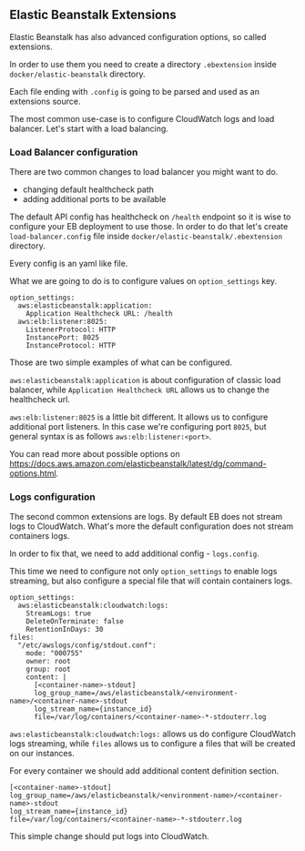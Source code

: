 ## Elastic Beanstalk Extensions

Elastic Beanstalk has also advanced configuration options, so called extensions. 

In order to use them you need to create a directory `.ebextension` inside `docker/elastic-beanstalk` directory. 

Each file ending with `.config` is going to be parsed and used as an extensions source.

The most common use-case is to configure CloudWatch logs and load balancer. Let's start with a load balancing.

### Load Balancer configuration

There are two common changes to load balancer you might want to do.

- changing default healthcheck path
- adding additional ports to be available

The default API config has healthcheck on `/health` endpoint so it is wise to configure your EB deployment to use those. In order to do that let's create `load-balancer.config` file inside `docker/elastic-beanstalk/.ebextension` directory. 

Every config is an yaml like file.

What we are going to do is to configure values on `option_settings` key.

```
option_settings:
  aws:elasticbeanstalk:application:
    Application Healthcheck URL: /health
  aws:elb:listener:8025:
    ListenerProtocol: HTTP
    InstancePort: 8025
    InstanceProtocol: HTTP  
```

Those are two simple examples of what can be configured. 

`aws:elasticbeanstalk:application` is about configuration of classic load balancer, while `Application Healthcheck URL` allows us to change the healthcheck url.

`aws:elb:listener:8025` is a little bit different. It allows us to configure additional port listeners. In this case we're configuring port `8025`, but general syntax is as follows `aws:elb:listener:<port>`.

You can read more about possible options on https://docs.aws.amazon.com/elasticbeanstalk/latest/dg/command-options.html.

### Logs configuration

The second common extensions are logs. By default EB does not stream logs to CloudWatch. What's more the default configuration does not stream containers logs.

In order to fix that, we need to add additional config - `logs.config`.

This time we need to configure not only `option_settings` to enable logs streaming, but also configure a special file that will contain containers logs.

```
option_settings:
  aws:elasticbeanstalk:cloudwatch:logs:
    StreamLogs: true
    DeleteOnTerminate: false
    RetentionInDays: 30
files:
  "/etc/awslogs/config/stdout.conf":
    mode: "000755"
    owner: root
    group: root
    content: |
      [<container-name>-stdout]
      log_group_name=/aws/elasticbeanstalk/<environment-name>/<container-name>-stdout
      log_stream_name={instance_id}
      file=/var/log/containers/<container-name>-*-stdouterr.log
```

`aws:elasticbeanstalk:cloudwatch:logs:` allows us do configure CloudWatch logs streaming, while `files` allows us to configure a files that will be created on our instances.

For every container we should add additional content definition section.

```
[<container-name>-stdout]
log_group_name=/aws/elasticbeanstalk/<environment-name>/<container-name>-stdout
log_stream_name={instance_id}
file=/var/log/containers/<container-name>-*-stdouterr.log
```

This simple change should put logs into CloudWatch.
